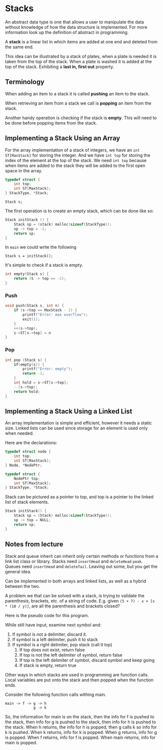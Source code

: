 # Stacks

An abstract data type is one that allows a user to manipulate the data without knowledge of how the data structure is implemented. For more information look up the definition of abstract in programming.

A **stack** is a linear list in which items are added at one end and deleted from the same end.

This idea can be illustrated by a stack of plates, when a plate is needed it is taken from the top of the stack. When a plate is washed it is added at the top of the stack. Exhibiting a **last in, first out** property.

## Terminology

When adding an item to a stack it is called **pushing** an item to the stack.

When retrieving an item from a stack we call is **popping** an item from the stack.

Another handy operation is checking if the stack is **empty**. This will need to be done before popping items from the stack.

## Implementing a Stack Using an Array

For the array implementation of a stack of integers, we have an `int ST[MaxStack]` for storing the integer.
And we have `int top` for storing the index of the element at the top of the stack. 
We need `int top` because when items are added to the stack they will be added to the first open space in the array.

```c
typedef struct {
	int top;
	int ST[MaxStack];
} StackType, *Stack;
```

`Stack s;`

The first operation is to create an empty stack, which can be done like so:

```c
Stack initStack () {
	Stack sp = (stack) malloc(sizeof(StackType));
	sp -> top = -1;
	return sp;
}
```

In `main` we could write the following

`Stack s = initStack();`

It's simple to check if a stack is empty.

```c
int empty(Stack s) {
	return (S -> top == -1);
}
```

### Push

```c
void push(Stack s, int n) {
	if (s->top == MaxStack - 1) {
		printf("Error: max overflow");
		exit(1);
	}
	++(s->top);
	s->ST[s->top] = n
}
```

### Pop

```c
int pop (Stack s) {
	if(empty(s)) {
		printf("Error: empty");
		return -1;
	}
	int hold = s->ST[s->top];
	--(s->top);
	return hold;
}
```



## Implementing a Stack Using a Linked List

An array implementation is simple and efficient, however it needs a static size. Linked lists can be used since storage for an element is used only when needed.

Here are the declarations:

```c
typedef struct node {
	int top;
	int ST[MaxStack];
} Node, *NodePtr;

typedef struct {
	NodePtr top;
	int ST[MaxStack];
} StackType, *Stack;
```

Stack can be pictured as a pointer to top, and top is a pointer to the linked list of stack elements.

```c
Stack initStack() {
	Stack sp = (Stack) malloc(sizeof(StackType));
	sp -> top = NULL;
	return sp;
}
```

## Notes from lecture

Stack and queue inherit can inherit only certain methods or functions from a link list class or library. Stacks need `insertHead` and `deleteHead` `peak`. Queues need `insertHead` and `deleteTail`. Leaving out some, but you get the general idea.

Can be implemented in both arrays and linked lists, as well as a hybrid between the two.

A problem we that can be solved with a stack, is trying to validate the parenthesis, brackets, etc. of a string of code. E.g. given `(5 + 7) - x + [x * (10 / y)]`, are all the parenthesis and brackets closed?

Here is the pseudo code for this program.

While still have input, examine next symbol and:

1. If symbol is not a delimiter, discard it.
2. If symbol is a left delimiter, push it to stack
3. If symbol is a right delimiter, pop stack (call it top)
	1. If top does not exist, return false
	2. If top is not the left delimiter of symbol, return false
	3. If top is the left delimiter of symbol, discard symbol and keep going
	4. If stack is empty, return true

Other ways in which stacks are used in programming are function calls. Local variables are put onto the stack and then popped when the function ends.

Consider the following function calls withing main.

```text
main -> f -> g -> h
			 g -> k
```

So, the information for main is on the stack, then the info for f is pushed to the stack, then info for g is pushed to the stack, then info for h is pushed to the stack.
When h returns, the info for h is popped, then g calls k so info for k is pushed. When k returns, info for k is popped. When g returns, info for g is popped. When f returns, info for f is popped.
When main returns, info for main is popped.